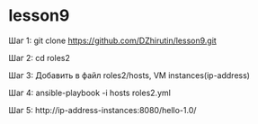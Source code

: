 # lesson9

Шаг 1: git clone https://github.com/DZhirutin/lesson9.git

Шаг 2: cd roles2

Шаг 3: Добавить в файл roles2/hosts, VM instances(ip-address)

Шаг 4: ansible-playbook -i hosts roles2.yml

Шаг 5: http://ip-address-instances:8080/hello-1.0/
   